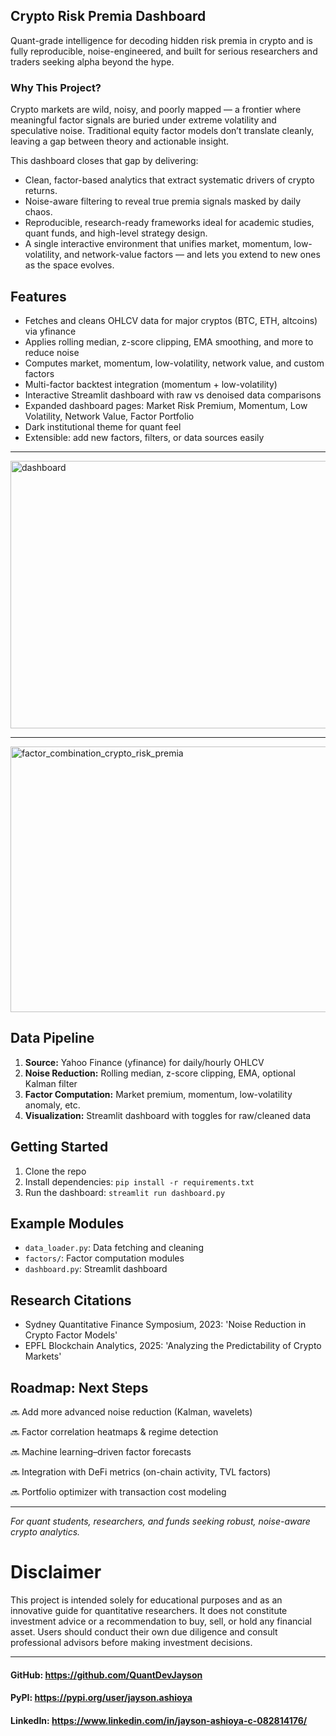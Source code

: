 ## Crypto Risk Premia Dashboard

Quant-grade intelligence for decoding hidden risk premia in crypto  and is fully reproducible, noise-engineered, and built for serious researchers and traders seeking alpha beyond the hype.

### Why This Project?
Crypto markets are wild, noisy, and poorly mapped — a frontier where meaningful factor signals are buried under extreme volatility and speculative noise. Traditional equity factor models don’t translate cleanly, leaving a gap between theory and actionable insight.

This dashboard closes that gap by delivering:
- Clean, factor-based analytics that extract systematic drivers of crypto returns.
- Noise-aware filtering to reveal true premia signals masked by daily chaos.
- Reproducible, research-ready frameworks ideal for academic studies, quant funds, and high-level strategy design.
- A single interactive environment that unifies market, momentum, low-volatility, and network-value factors — and lets you extend to new ones as the space evolves.


## Features
- Fetches and cleans OHLCV data for major cryptos (BTC, ETH, altcoins) via yfinance
- Applies rolling median, z-score clipping, EMA smoothing, and more to reduce noise
- Computes market, momentum, low-volatility, network value, and custom factors
- Multi-factor backtest integration (momentum + low-volatility)
- Interactive Streamlit dashboard with raw vs denoised data comparisons
- Expanded dashboard pages: Market Risk Premium, Momentum, Low Volatility, Network Value, Factor Portfolio
- Dark institutional theme for quant feel
- Extensible: add new factors, filters, or data sources easily

-----

<img width="942" height="428" alt="dashboard" src="https://github.com/user-attachments/assets/3b778220-2181-49db-8aba-3792971f7287" />

-----

<img width="953" height="425" alt="factor_combination_crypto_risk_premia" src="https://github.com/user-attachments/assets/f70698af-6538-4172-bd5a-14f7c4d181fd" />


## Data Pipeline
1. **Source:** Yahoo Finance (yfinance) for daily/hourly OHLCV
2. **Noise Reduction:** Rolling median, z-score clipping, EMA, optional Kalman filter
3. **Factor Computation:** Market premium, momentum, low-volatility anomaly, etc.
4. **Visualization:** Streamlit dashboard with toggles for raw/cleaned data

## Getting Started
1. Clone the repo
2. Install dependencies: `pip install -r requirements.txt`
3. Run the dashboard: `streamlit run dashboard.py`

## Example Modules
- `data_loader.py`: Data fetching and cleaning
- `factors/`: Factor computation modules
- `dashboard.py`: Streamlit dashboard

## Research Citations
- Sydney Quantitative Finance Symposium, 2023: 'Noise Reduction in Crypto Factor Models'
- EPFL Blockchain Analytics, 2025: 'Analyzing the Predictability of Crypto Markets'

## Roadmap: Next Steps
🔜  Add more advanced noise reduction (Kalman, wavelets)

🔜 Factor correlation heatmaps & regime detection

🔜 Machine learning–driven factor forecasts

🔜 Integration with DeFi metrics (on-chain activity, TVL factors)

🔜 Portfolio optimizer with transaction cost modeling

---

*For quant students, researchers, and funds seeking robust, noise-aware crypto analytics.*

# Disclaimer
This project is intended solely for educational purposes and as an innovative guide for 
quantitative researchers. It does not constitute investment advice or a recommendation to 
buy, sell, or hold any financial asset. Users should conduct their own due diligence and 
consult professional advisors before making investment decisions.

---

#### GitHub: https://github.com/QuantDevJayson
#### PyPI: https://pypi.org/user/jayson.ashioya
#### LinkedIn: https://www.linkedin.com/in/jayson-ashioya-c-082814176/
